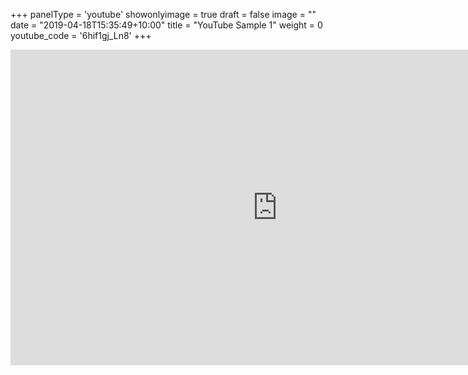 +++
panelType                   = 'youtube'
showonlyimage = true
draft = false
image = ""
date = "2019-04-18T15:35:49+10:00"
title = "YouTube Sample 1"
weight = 0
youtube_code              = '6hif1gj_Ln8'
+++


<iframe width="853" height="505" src="https://www.youtube.com/embed/6hif1gj_Ln8" frameborder="0" allow="accelerometer; autoplay; encrypted-media; gyroscope; picture-in-picture" allowfullscreen></iframe>
